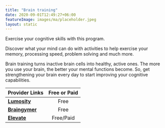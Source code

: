 ```yaml
---
title: "Brain training"
date: 2020-09-01T12:49:27+06:00
featureImage: images/ma/placeholder.jpeg
layout: static
---
```


Exercise your cognitive skills with this program.

Discover what your mind can do with activities to help exercise your memory, processing speed, problem solving and much more.

Brain training turns inactive brain cells into healthy, active ones. The more you use your brain, the better your mental functions become. So, get strengthening your brain every day to start improving your cognitive capabilities.

| Provider Links      | Free or Paid  |  
| :-----------          | :--------------:      |  
| [**Lumosity**](https://www.lumosity.com/en/) | Free | 
| [**Braingymer**](https://www.braingymmer.com/en/brain-games/) | Free | 
| [**Elevate**](https://elevateapp.com) | Free/Paid | 
  

<br/><br/>






